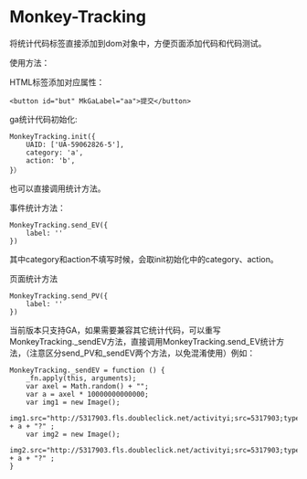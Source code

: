# Monkey-Tracking
将统计代码标签直接添加到dom对象中，方便页面添加代码和代码测试。

使用方法：

HTML标签添加对应属性：

    <button id="but" MkGaLabel="aa">提交</button>

ga统计代码初始化:

    MonkeyTracking.init({
        UAID: ['UA-59062826-5'],
        category: 'a',
        action: 'b',
    }）

也可以直接调用统计方法。

事件统计方法：

    MonkeyTracking.send_EV({
        label: ''
    })
    
其中category和action不填写时候，会取init初始化中的category、action。

页面统计方法

    MonkeyTracking.send_PV({
        label: ''
    })

当前版本只支持GA，如果需要兼容其它统计代码，可以重写MonkeyTracking._sendEV方法，直接调用MonkeyTracking.send_EV统计方法，（注意区分send_PV和_sendEV两个方法，以免混淆使用）例如：

    MonkeyTracking._sendEV = function () {
        _fn.apply(this, arguments);
        var axel = Math.random() + "";
        var a = axel * 10000000000000;
        var img1 = new Image();
        img1.src="http://5317903.fls.doubleclick.net/activityi;src=5317903;type=super0;cat="+arguments.catName1+";ord=" + a + "?" ;
        var img2 = new Image();
        img2.src="http://5317903.fls.doubleclick.net/activityi;src=5317903;type=super0;cat="+arguments.catName2+";ord=1;num=" + a + "?" ;
    }
 


